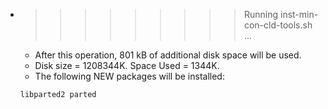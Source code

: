 * >>>>>>>>> Running inst-min-con-cld-tools.sh ...
  * After this operation, 801 kB of additional disk space will be used.
  * Disk size = 1208344K. Space Used = 1344K.
  * The following NEW packages will be installed:
  ```bash
  libparted2 parted
  ```
